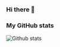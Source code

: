 ### Hi there 👋

### My GitHub stats
![Github stats](https://github-readme-stats.vercel.app/api?username=NicolasLeRoux&show_icons=true)

<!--
**NicolasLeRoux/NicolasLeRoux** is a ✨ _special_ ✨ repository because its `README.md` (this file) appears on your GitHub profile.

Here are some ideas to get you started:

- 🔭 I’m currently working on ...
- 🌱 I’m currently learning ...
- 👯 I’m looking to collaborate on ...
- 🤔 I’m looking for help with ...
- 💬 Ask me about ...
- 📫 How to reach me: ...
- 😄 Pronouns: ...
- ⚡ Fun fact: ...
-->
